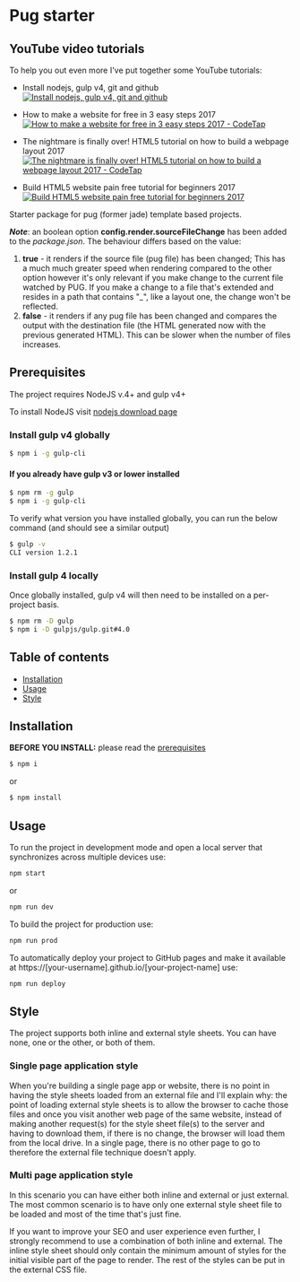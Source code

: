 # Pug starter
## YouTube video tutorials

To help you out even more I've put together some YouTube tutorials:

* Install nodejs, gulp v4, git and github
[![Install nodejs, gulp v4, git and github](http://img.youtube.com/vi/A-iTEtt6SN8/0.jpg)](http://www.youtube.com/watch?v=A-iTEtt6SN8)

* How to make a website for free in 3 easy steps 2017
[![How to make a website for free in 3 easy steps 2017 - CodeTap](http://img.youtube.com/vi/YBK5ZyXHumE/0.jpg)](http://www.youtube.com/watch?v=YBK5ZyXHumE)

* The nightmare is finally over! HTML5 tutorial on how to build a webpage layout 2017
[![The nightmare is finally over! HTML5 tutorial on how to build a webpage layout 2017 - CodeTap](http://img.youtube.com/vi/DdYC36N9z0E/0.jpg)](http://www.youtube.com/watch?v=DdYC36N9z0E)

* Build HTML5 website pain free tutorial for beginners 2017
[![Build HTML5 website pain free tutorial for beginners 2017](http://img.youtube.com/vi/qCyokdeZ6jI/0.jpg)](http://www.youtube.com/watch?v=qCyokdeZ6jI)
  

Starter package for pug (former jade) template based projects.

***Note***: an boolean option **config.render.sourceFileChange** has been added to the *package.json*. The behaviour differs based on the value:
1. **true** - it renders if the source file (pug file) has been changed; This has a much much greater speed when rendering compared to the other option however it's only relevant if you make change to the current file watched by PUG. If you make a change to a file that's extended and resides in a path that contains "_", like a layout one, the change won't be reflected.
2. **false** - it renders if any pug file has been changed and compares the output with the destination file (the HTML generated now with the previous generated HTML). This can be slower when the number of files increases.

## Prerequisites
The project requires NodeJS v.4+ and gulp v4+

To install NodeJS visit [nodejs download page](https://nodejs.org/en/download/)
### Install gulp v4 globally
```bash
$ npm i -g gulp-cli
```
#### If you already have gulp v3 or lower installed
```bash
$ npm rm -g gulp
$ npm i -g gulp-cli
```
To verify what version you have installed globally, you can run the below command (and should see a similar output)
```bash
$ gulp -v
CLI version 1.2.1
```
### Install gulp 4 locally
Once globally installed, gulp v4 will then need to be installed on a per-project basis.
```bash
$ npm rm -D gulp
$ npm i -D gulpjs/gulp.git#4.0
```
## Table of contents
* [Installation](#installation)
* [Usage](#usage)
* [Style](#style)

## Installation
**BEFORE YOU INSTALL:** please read the [prerequisites](#prerequisites)
```bash
$ npm i
```
or
```bash
$ npm install
```
## Usage
To run the project in development mode and open a local server that synchronizes across multiple devices use:
```bash
npm start
```
or
```bash
npm run dev
```
To build the project for production use:
```bash
npm run prod
```
To automatically deploy your project to GitHub pages and make it available at https://[your-username].github.io/[your-project-name] use:
```bash
npm run deploy
```
## Style

The project supports both inline and external style sheets. You can have none, one or the other, or both of them.

### Single page application style
When you're building a single page app or website, there is no point in having the style sheets loaded from an external file and I'll explain why: the point of loading external style sheets is to allow the browser to cache those files and once you visit another web page of the same website, instead of making another request(s) for the style sheet file(s) to the server and having to download them, if there is no change, the browser will load them from the local drive. In a single page, there is no other page to go to therefore the external file technique doesn't apply.
### Multi page application style
In this scenario you can have either both inline and external or just external. The most common scenario is to have only one external style sheet file to be loaded and most of the time that's just fine.

If you want to improve your SEO and user experience even further, I strongly recommend to use a combination of both inline and external. The inline style sheet should only contain the minimum amount of styles for the initial visible part of the page to render. The rest of the styles can be put in the external CSS file.
